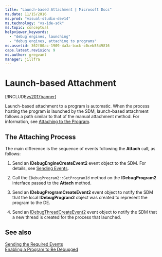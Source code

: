 ```yaml
---
title: "Launch-based Attachment | Microsoft Docs"
ms.date: 11/15/2016
ms.prod: "visual-studio-dev14"
ms.technology: "vs-ide-sdk"
ms.topic: conceptual
helpviewer_keywords: 
  - "debug engines, launching"
  - "debug engines, attaching to programs"
ms.assetid: 362f00ac-1909-4a3a-bacb-c0ceb5549816
caps.latest.revision: 9
ms.author: gregvanl
manager: jillfra
---
```

# Launch-based Attachment
[!INCLUDE[vs2017banner](../../includes/vs2017banner.md)]

Launch-based attachment to a program is automatic. When the process hosting the program is launched by the SDM, launch-based attachment follows a path similar to that of the manual attachment method. For information, see [Attaching to the Program](../../extensibility/debugger/attaching-to-the-program.md).  
  
## The Attaching Process  
 The main difference is the sequence of events following the **Attach** call, as follows:  
  
1. Send an **IDebugEngineCreateEvent2** event object to the SDM. For details, see [Sending Events](../../extensibility/debugger/sending-events.md).  
  
2. Call the `IDebugProgram2::GetProgramId` method on the **IDebugProgram2** interface passed to the **Attach** method.  
  
3. Send an **IDebugProgramCreateEvent2** event object to notify the SDM that the local **IDebugProgram2** object was created to represent the program to the DE.  
  
4. Send an [IDebugThreadCreateEvent2](../../extensibility/debugger/reference/idebugthreadcreateevent2.md) event object to notify the SDM that a new thread is created for the process that launched.  
  
## See also  
 [Sending the Required Events](../../extensibility/debugger/sending-the-required-events.md)   
 [Enabling a Program to Be Debugged](../../extensibility/debugger/enabling-a-program-to-be-debugged.md)
